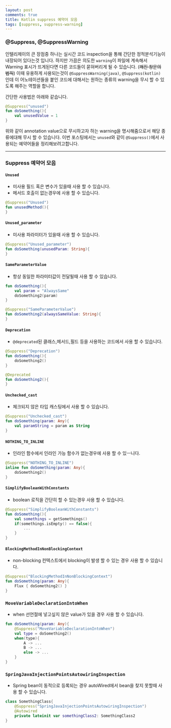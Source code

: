 ```yaml
---
layout: post
comments: true
title: Kotlin suppress 예약어 모음
tags: [suppress, suppress-warning]
---
```


### @Suppress, @SuppressWarning

인텔리제이의 큰 장점중 하나는 실시간 코드 inspection을 통해 간단한 정적분석기능이 내장되어 있다는것 입니다. 하지만 가끔은 의도한 `warning`이 파일에 계속해서 Warning 표시가 뜨게된다면 다른 코드들이 묻혀버리게 될 수 있습니다. (~~깨진 창문의 법칙~~) 이때 유용하게 사용되는것이 `@SuppressWarning(java)`, `@Suppress(kotlin)` 인데 이 어노테이션들을 붙인 코드에 대해서는 원하는 종류의 warning을 무시 할 수 있도록 해주는 역할을 합니다.  

간단한 사용법은 아래와 같습니다.
```kotlin
@Suppress("unused")
fun doSomething(){
	val unusedValue = 1
}
```

위와 같이 annotation value으로 무시하고자 하는 warning을 명시해줌으로서 해당 종류에대해 무시 할 수 있습니다. 이번 포스팅에서는 `unused`와 같이 `@Suppress()`에서 사용되는 예약어들을 정리해보려고합니다.

--- 

### Suppress 예약어 모음

#### `Unused`

- 미사용 필드 혹은 변수가 있을때 사용 할 수 있습니다.
- 메서드 호출이 없는경우에 사용 할 수 있습니다.

```kotlin
@Suppress("Unused")
fun unusedMethod(){
}
```

#### `Unused_parameter`

- 미사용 파라미터가 있을때 사용 할 수 있습니다.

```kotlin
@Suppress("Unused_parameter")
fun doSomething(unusedParam: String){
}
```

#### `SameParameterValue`

- 항상 동일한 파라미터값이 전달될때 사용 할 수 있습니다.

```kotlin
fun doSomething(){
	val param = "AlwaysSame"
	doSomething2(param)
}

@Suppress("SameParameterValue")
fun doSomething2(alwaysSameValue: String){
}
```

#### `Deprecation`

- `@deprecated`된 클래스,메서드,필드 등을 사용하는 코드에서 사용 할 수 있습니다.

```kotlin
@Suppress("Deprecation")
fun doSomething(){
	doSomething2()
}

@Deprecated
fun doSomething2(){
}
```

#### `Unchecked_cast`

- 체크되지 않은 타입 캐스팅에서 사용 할 수 있습니다.

```kotlin
@Suppress("Unchecked_cast")
fun doSomething(param: Any){
	val paramString = param as String
}
```

#### `NOTHING_TO_INLINE`

- 인라인 함수에서 인라인 가능 함수가 없는경우에 사용 할 수 있ㅡ니다.

```kotlin
@Suppress("NOTHING_TO_INLINE")
inline fun doSomething(param: Any){
	doSomething2()
}
```

#### `SimplifyBooleanWithConstants`

- boolean 로직을 간단히 할 수 있는경우 사용 할 수 있습니다.

```kotlin
@Suppress("SimplifyBooleanWithConstants")
fun doSomething(){
	val somethings = getSomethings()
	if(somethings.isEmpty() == false){
		...
	}
}
```

#### `BlockingMethodInNonBlockingContext`

- non-blocking 컨텍스트에서 blocking이 발생 할 수 있는 경우 사용 할 수 있습니다.

```kotlin
@Suppress("BlockingMethodInNonBlockingContext")
fun doSomething(param: Any){
	Flux { doSomething2() }
}
```

### `MoveVariableDeclarationIntoWhen`

- when 선언절에 넣고싶지 않은 value가 있을 경우 사용 할 수 있습니다.

```kotlin
fun doSomething(param: Any){
	@Suppress("MoveVariableDeclarationIntoWhen")
	val type = doSomething2()
	when(type){
		A -> ...
		B -> ...
		else -> ...
	}
}
```

### `SpringJavaInjectionPointsAutowiringInspection`

- Spring bean이 동적으로 등록되는 경우 autoWired에서 bean을 찾지 못할때 사용 할 수 있습니다.

```kotlin
class SomethingClass{
 	@Suppress("SpringJavaInjectionPointsAutowiringInspection")
    @Autowired
    private lateinit var somethingClass2: SomethingClass2
}
```